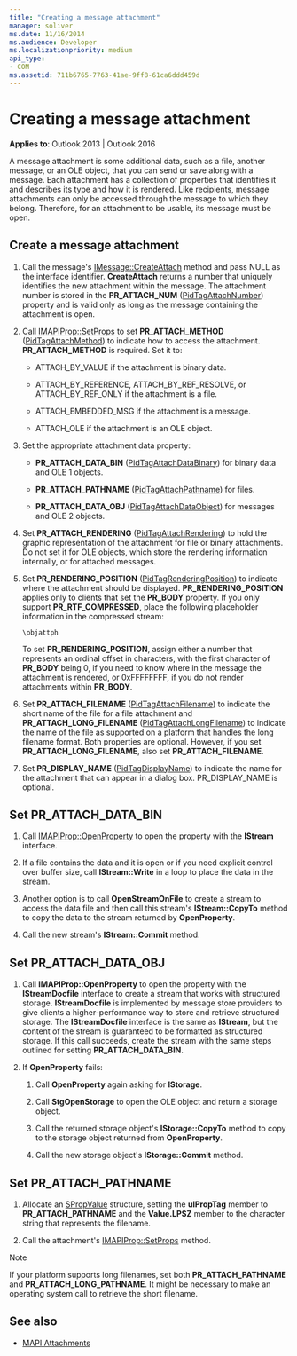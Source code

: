 ```yaml
---
title: "Creating a message attachment"
manager: soliver
ms.date: 11/16/2014
ms.audience: Developer
ms.localizationpriority: medium
api_type:
- COM
ms.assetid: 711b6765-7763-41ae-9ff8-61ca6ddd459d
---
```


# Creating a message attachment
  
**Applies to**: Outlook 2013 | Outlook 2016 
  
A message attachment is some additional data, such as a file, another message, or an OLE object, that you can send or save along with a message. Each attachment has a collection of properties that identifies it and describes its type and how it is rendered. Like recipients, message attachments can only be accessed through the message to which they belong. Therefore, for an attachment to be usable, its message must be open.
  
## Create a message attachment
  
1. Call the message's [IMessage::CreateAttach](imessage-createattach.md) method and pass NULL as the interface identifier. **CreateAttach** returns a number that uniquely identifies the new attachment within the message. The attachment number is stored in the **PR_ATTACH_NUM** ([PidTagAttachNumber](pidtagattachnumber-canonical-property.md)) property and is valid only as long as the message containing the attachment is open.
    
2. Call [IMAPIProp::SetProps](imapiprop-setprops.md) to set **PR_ATTACH_METHOD** ([PidTagAttachMethod](pidtagattachmethod-canonical-property.md)) to indicate how to access the attachment. **PR_ATTACH_METHOD** is required. Set it to: 
    
   - ATTACH_BY_VALUE if the attachment is binary data.
    
   - ATTACH_BY_REFERENCE, ATTACH_BY_REF_RESOLVE, or ATTACH_BY_REF_ONLY if the attachment is a file.
    
   - ATTACH_EMBEDDED_MSG if the attachment is a message.
    
   - ATTACH_OLE if the attachment is an OLE object.
    
3. Set the appropriate attachment data property:
    
   - **PR_ATTACH_DATA_BIN** ([PidTagAttachDataBinary](pidtagattachdatabinary-canonical-property.md)) for binary data and OLE 1 objects.
    
   - **PR_ATTACH_PATHNAME** ([PidTagAttachPathname](pidtagattachpathname-canonical-property.md)) for files.
    
   - **PR_ATTACH_DATA_OBJ** ([PidTagAttachDataObject](pidtagattachdataobject-canonical-property.md)) for messages and OLE 2 objects.
    
4. Set **PR_ATTACH_RENDERING** ([PidTagAttachRendering](pidtagattachrendering-canonical-property.md)) to hold the graphic representation of the attachment for file or binary attachments. Do not set it for OLE objects, which store the rendering information internally, or for attached messages. 
    
5. Set **PR_RENDERING_POSITION** ([PidTagRenderingPosition](pidtagrenderingposition-canonical-property.md)) to indicate where the attachment should be displayed. **PR_RENDERING_POSITION** applies only to clients that set the **PR_BODY** property. If you only support **PR_RTF_COMPRESSED**, place the following placeholder information in the compressed stream:
    
   `\objattph`

   To set **PR_RENDERING_POSITION**, assign either a number that represents an ordinal offset in characters, with the first character of **PR_BODY** being 0, if you need to know where in the message the attachment is rendered, or 0xFFFFFFFF, if you do not render attachments within **PR_BODY**.
    
6. Set **PR_ATTACH_FILENAME** ([PidTagAttachFilename](pidtagattachfilename-canonical-property.md)) to indicate the short name of the file for a file attachment and **PR\_ATTACH_LONG_FILENAME** ([PidTagAttachLongFilename](pidtagattachlongfilename-canonical-property.md)) to indicate the name of the file as supported on a platform that handles the long filename format. Both properties are optional. However, if you set **PR_ATTACH_LONG_FILENAME**, also set **PR_ATTACH_FILENAME**. 
    
7. Set **PR_DISPLAY_NAME** ([PidTagDisplayName](pidtagdisplayname-canonical-property.md)) to indicate the name for the attachment that can appear in a dialog box. PR_DISPLAY_NAME is optional. 
    
## Set PR_ATTACH_DATA_BIN
  
1. Call [IMAPIProp::OpenProperty](imapiprop-openproperty.md) to open the property with the **IStream** interface. 
    
2. If a file contains the data and it is open or if you need explicit control over buffer size, call **IStream::Write** in a loop to place the data in the stream. 
    
3. Another option is to call **OpenStreamOnFile** to create a stream to access the data file and then call this stream's **IStream::CopyTo** method to copy the data to the stream returned by **OpenProperty**.
    
4. Call the new stream's **IStream::Commit** method. 
    
## Set PR_ATTACH_DATA_OBJ
  
1. Call **IMAPIProp::OpenProperty** to open the property with the **IStreamDocfile** interface to create a stream that works with structured storage. **IStreamDocfile** is implemented by message store providers to give clients a higher-performance way to store and retrieve structured storage. The **IStreamDocfile** interface is the same as **IStream**, but the content of the stream is guaranteed to be formatted as structured storage. If this call succeeds, create the stream with the same steps outlined for setting **PR_ATTACH_DATA_BIN**.
    
2. If **OpenProperty** fails: 
    
   1. Call **OpenProperty** again asking for **IStorage**. 
      
   2. Call **StgOpenStorage** to open the OLE object and return a storage object. 
      
   3. Call the returned storage object's **IStorage::CopyTo** method to copy to the storage object returned from **OpenProperty**.
      
   4. Call the new storage object's **IStorage::Commit** method. 
    
## Set PR_ATTACH_PATHNAME
  
1. Allocate an [SPropValue](spropvalue.md) structure, setting the **ulPropTag** member to **PR_ATTACH_PATHNAME** and the **Value.LPSZ** member to the character string that represents the filename. 
    
2. Call the attachment's [IMAPIProp::SetProps](imapiprop-setprops.md) method. 
    
> [!NOTE]
> If your platform supports long filenames, set both **PR_ATTACH_PATHNAME** and **PR_ATTACH_LONG_PATHNAME**. It might be necessary to make an operating system call to retrieve the short filename. 
  
## See also

- [MAPI Attachments](mapi-attachments.md)

